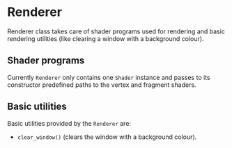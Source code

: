 # Renderer

Renderer class takes care of shader programs used for rendering and basic rendering utilities (like clearing a window with a background colour).

## Shader programs

Currently `Renderer` only contains one `Shader` instance and passes to its constructor predefined paths to the vertex and fragment shaders.

## Basic utilities

Basic utilities provided by the `Renderer` are:
- `clear_window()` (clears the window with a background colour).